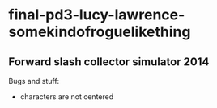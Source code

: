 final-pd3-lucy-lawrence-somekindofroguelikething
===========================================

Forward slash collector simulator 2014
--------------------------------------

Bugs and stuff:
- characters are not centered